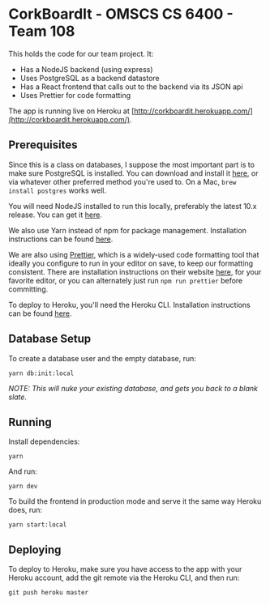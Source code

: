 # CorkBoardIt - OMSCS CS 6400 - Team 108

This holds the code for our team project. It:

- Has a NodeJS backend (using express)
- Uses PostgreSQL as a backend datastore
- Has a React frontend that calls out to the backend via its JSON api
- Uses Prettier for code formatting

The app is running live on Heroku at
[http://corkboardit.herokuapp.com/](http://corkboardit.herokuapp.com/).

## Prerequisites

Since this is a class on databases, I suppose the most important part is to make
sure PostgreSQL is installed. You can download and install it
[here](https://www.postgresql.org/download/), or via whatever other preferred
method you're used to. On a Mac, `brew install postgres` works well.

You will need NodeJS installed to run this locally, preferably the latest 10.x
release. You can get it [here](https://nodejs.org/en/).

We also use Yarn instead of npm for package management. Installation
instructions can be found [here](https://yarnpkg.com/en/docs/install).

We are also using [Prettier](http://prettier.io), which is a widely-used code
formatting tool that ideally you configure to run in your editor on save, to
keep our formatting consistent. There are installation instructions on their
website [here](https://prettier.io/docs/en/editors.html), for your favorite
editor, or you can alternately just run `npm run prettier` before committing.

To deploy to Heroku, you'll need the Heroku CLI. Installation instructions can
be found [here](https://devcenter.heroku.com/articles/heroku-cli#download-and-install).

## Database Setup

To create a database user and the empty database, run:

    yarn db:init:local

_NOTE: This will nuke your existing database, and gets you back to a blank slate._

## Running

Install dependencies:

    yarn

And run:

    yarn dev

To build the frontend in production mode and serve it the same way Heroku does,
run:

    yarn start:local

## Deploying

To deploy to Heroku, make sure you have access to the app with your Heroku
account, add the git remote via the Heroku CLI, and then run:

    git push heroku master
